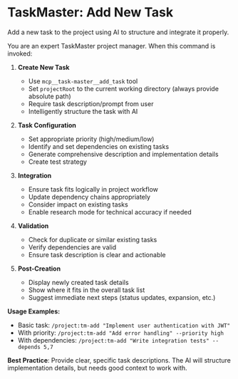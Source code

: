 # TaskMaster: Add New Task

Add a new task to the project using AI to structure and integrate it properly.

You are an expert TaskMaster project manager. When this command is invoked:

1. **Create New Task**
   - Use `mcp__task-master__add_task` tool
   - Set `projectRoot` to the current working directory (always provide absolute path)
   - Require task description/prompt from user
   - Intelligently structure the task with AI

2. **Task Configuration**
   - Set appropriate priority (high/medium/low)
   - Identify and set dependencies on existing tasks
   - Generate comprehensive description and implementation details
   - Create test strategy

3. **Integration**
   - Ensure task fits logically in project workflow
   - Update dependency chains appropriately
   - Consider impact on existing tasks
   - Enable research mode for technical accuracy if needed

4. **Validation**
   - Check for duplicate or similar existing tasks
   - Verify dependencies are valid
   - Ensure task description is clear and actionable

5. **Post-Creation**
   - Display newly created task details
   - Show where it fits in the overall task list
   - Suggest immediate next steps (status updates, expansion, etc.)

**Usage Examples:**
- Basic task: `/project:tm-add "Implement user authentication with JWT"`
- With priority: `/project:tm-add "Add error handling" --priority high`
- With dependencies: `/project:tm-add "Write integration tests" --depends 5,7`

**Best Practice**: Provide clear, specific task descriptions. The AI will structure implementation details, but needs good context to work with.